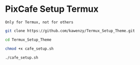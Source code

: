 # PixCafe Setup Termux

`Only for Termux, not for others`

```bash
git clone https://github.com/kawenzy/Termux_Setup_Theme.git
```
```bash
cd Termux_Setup_Theme
```
```bash
chmod +x cafe_setup.sh
```
```bash
./cafe_setup.sh
```

